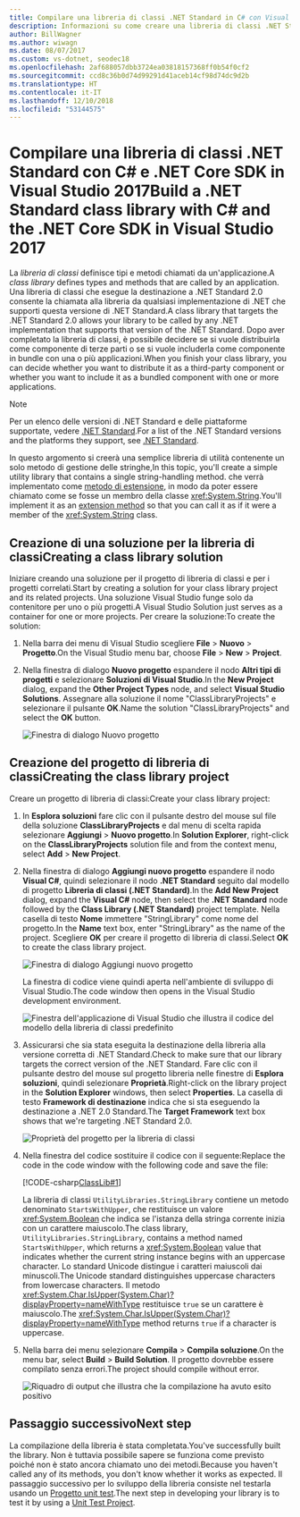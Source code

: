 ```yaml
---
title: Compilare una libreria di classi .NET Standard in C# con Visual Studio 2017
description: Informazioni su come creare una libreria di classi .NET Standard scritta in C# usando Visual Studio 2017.
author: BillWagner
ms.author: wiwagn
ms.date: 08/07/2017
ms.custom: vs-dotnet, seodec18
ms.openlocfilehash: 2af688057dbb3724ea03818157368ff0b54f0cf2
ms.sourcegitcommit: ccd8c36b0d74d99291d41aceb14cf98d74dc9d2b
ms.translationtype: HT
ms.contentlocale: it-IT
ms.lasthandoff: 12/10/2018
ms.locfileid: "53144575"
---
```

# <a name="build-a-net-standard-class-library-with-c-and-the-net-core-sdk-in-visual-studio-2017"></a><span data-ttu-id="a8c13-103">Compilare una libreria di classi .NET Standard con C# e .NET Core SDK in Visual Studio 2017</span><span class="sxs-lookup"><span data-stu-id="a8c13-103">Build a .NET Standard class library with C# and the .NET Core SDK in Visual Studio 2017</span></span>

<span data-ttu-id="a8c13-104">La *libreria di classi* definisce tipi e metodi chiamati da un'applicazione.</span><span class="sxs-lookup"><span data-stu-id="a8c13-104">A *class library* defines types and methods that are called by an application.</span></span> <span data-ttu-id="a8c13-105">Una libreria di classi che esegue la destinazione a .NET Standard 2.0 consente la chiamata alla libreria da qualsiasi implementazione di .NET che supporti questa versione di .NET Standard.</span><span class="sxs-lookup"><span data-stu-id="a8c13-105">A class library that targets the .NET Standard 2.0 allows your library to be called by any .NET implementation that supports that version of the .NET Standard.</span></span> <span data-ttu-id="a8c13-106">Dopo aver completato la libreria di classi, è possibile decidere se si vuole distribuirla come componente di terze parti o se si vuole includerla come componente in bundle con una o più applicazioni.</span><span class="sxs-lookup"><span data-stu-id="a8c13-106">When you finish your class library, you can decide whether you want to distribute it as a third-party component or whether you want to include it as a bundled component with one or more applications.</span></span>

> [!NOTE]
> <span data-ttu-id="a8c13-107">Per un elenco delle versioni di .NET Standard e delle piattaforme supportate, vedere [.NET Standard](../../standard/net-standard.md).</span><span class="sxs-lookup"><span data-stu-id="a8c13-107">For a list of the .NET Standard versions and the platforms they support, see [.NET Standard](../../standard/net-standard.md).</span></span>

<span data-ttu-id="a8c13-108">In questo argomento si creerà una semplice libreria di utilità contenente un solo metodo di gestione delle stringhe,</span><span class="sxs-lookup"><span data-stu-id="a8c13-108">In this topic, you'll create a simple utility library that contains a single string-handling method.</span></span> <span data-ttu-id="a8c13-109">che verrà implementato come [metodo di estensione](../../csharp/programming-guide/classes-and-structs/extension-methods.md), in modo da poter essere chiamato come se fosse un membro della classe <xref:System.String>.</span><span class="sxs-lookup"><span data-stu-id="a8c13-109">You'll implement it as an [extension method](../../csharp/programming-guide/classes-and-structs/extension-methods.md) so that you can call it as if it were a member of the <xref:System.String> class.</span></span>

## <a name="creating-a-class-library-solution"></a><span data-ttu-id="a8c13-110">Creazione di una soluzione per la libreria di classi</span><span class="sxs-lookup"><span data-stu-id="a8c13-110">Creating a class library solution</span></span>

<span data-ttu-id="a8c13-111">Iniziare creando una soluzione per il progetto di libreria di classi e per i progetti correlati.</span><span class="sxs-lookup"><span data-stu-id="a8c13-111">Start by creating a solution for your class library project and its related projects.</span></span> <span data-ttu-id="a8c13-112">Una soluzione Visual Studio funge solo da contenitore per uno o più progetti.</span><span class="sxs-lookup"><span data-stu-id="a8c13-112">A Visual Studio Solution just serves as a container for one or more projects.</span></span> <span data-ttu-id="a8c13-113">Per creare la soluzione:</span><span class="sxs-lookup"><span data-stu-id="a8c13-113">To create the solution:</span></span>

1. <span data-ttu-id="a8c13-114">Nella barra dei menu di Visual Studio scegliere **File** > **Nuovo** > **Progetto**.</span><span class="sxs-lookup"><span data-stu-id="a8c13-114">On the Visual Studio menu bar, choose **File** > **New** > **Project**.</span></span>

1. <span data-ttu-id="a8c13-115">Nella finestra di dialogo **Nuovo progetto** espandere il nodo **Altri tipi di progetti** e selezionare **Soluzioni di Visual Studio**.</span><span class="sxs-lookup"><span data-stu-id="a8c13-115">In the **New Project** dialog, expand the **Other Project Types** node, and select **Visual Studio Solutions**.</span></span> <span data-ttu-id="a8c13-116">Assegnare alla soluzione il nome "ClassLibraryProjects" e selezionare il pulsante **OK**.</span><span class="sxs-lookup"><span data-stu-id="a8c13-116">Name the solution "ClassLibraryProjects" and select the **OK** button.</span></span>

   ![Finestra di dialogo Nuovo progetto](./media/library-with-visual-studio/newproject.png)

## <a name="creating-the-class-library-project"></a><span data-ttu-id="a8c13-118">Creazione del progetto di libreria di classi</span><span class="sxs-lookup"><span data-stu-id="a8c13-118">Creating the class library project</span></span>

<span data-ttu-id="a8c13-119">Creare un progetto di libreria di classi:</span><span class="sxs-lookup"><span data-stu-id="a8c13-119">Create your class library project:</span></span>

1. <span data-ttu-id="a8c13-120">In **Esplora soluzioni** fare clic con il pulsante destro del mouse sul file della soluzione **ClassLibraryProjects** e dal menu di scelta rapida selezionare **Aggiungi** > **Nuovo progetto**.</span><span class="sxs-lookup"><span data-stu-id="a8c13-120">In **Solution Explorer**, right-click on the **ClassLibraryProjects** solution file and from the context menu, select **Add** > **New Project**.</span></span>

1. <span data-ttu-id="a8c13-121">Nella finestra di dialogo **Aggiungi nuovo progetto** espandere il nodo **Visual C#**, quindi selezionare il nodo **.NET Standard** seguito dal modello di progetto **Libreria di classi (.NET Standard)**.</span><span class="sxs-lookup"><span data-stu-id="a8c13-121">In the **Add New Project** dialog, expand the **Visual C#** node, then select the **.NET Standard** node followed by the **Class Library (.NET Standard)** project template.</span></span> <span data-ttu-id="a8c13-122">Nella casella di testo **Nome** immettere "StringLibrary" come nome del progetto.</span><span class="sxs-lookup"><span data-stu-id="a8c13-122">In the **Name** text box, enter "StringLibrary" as the name of the project.</span></span> <span data-ttu-id="a8c13-123">Scegliere **OK** per creare il progetto di libreria di classi.</span><span class="sxs-lookup"><span data-stu-id="a8c13-123">Select **OK** to create the class library project.</span></span>

   ![Finestra di dialogo Aggiungi nuovo progetto](./media/library-with-visual-studio/libproject.png)

   <span data-ttu-id="a8c13-125">La finestra di codice viene quindi aperta nell'ambiente di sviluppo di Visual Studio.</span><span class="sxs-lookup"><span data-stu-id="a8c13-125">The code window then opens in the Visual Studio development environment.</span></span>

   ![Finestra dell'applicazione di Visual Studio che illustra il codice del modello della libreria di classi predefinito](./media/library-with-visual-studio/stringlibrary.png)

1. <span data-ttu-id="a8c13-127">Assicurarsi che sia stata eseguita la destinazione della libreria alla versione corretta di .NET Standard.</span><span class="sxs-lookup"><span data-stu-id="a8c13-127">Check to make sure that our library targets the correct version of the .NET Standard.</span></span> <span data-ttu-id="a8c13-128">Fare clic con il pulsante destro del mouse sul progetto libreria nelle finestre di **Esplora soluzioni**, quindi selezionare **Proprietà**.</span><span class="sxs-lookup"><span data-stu-id="a8c13-128">Right-click on the library project in the **Solution Explorer** windows, then select **Properties**.</span></span> <span data-ttu-id="a8c13-129">La casella di testo **Framework di destinazione** indica che si sta eseguendo la destinazione a .NET 2.0 Standard.</span><span class="sxs-lookup"><span data-stu-id="a8c13-129">The **Target Framework** text box shows that we're targeting .NET Standard 2.0.</span></span>

   ![Proprietà del progetto per la libreria di classi](./media/library-with-visual-studio/properties.png)

1. <span data-ttu-id="a8c13-131">Nella finestra del codice sostituire il codice con il seguente:</span><span class="sxs-lookup"><span data-stu-id="a8c13-131">Replace the code in the code window with the following code and save the file:</span></span>

   [!CODE-csharp[ClassLib#1](../../../samples/snippets/csharp/getting_started/with_visual_studio_2017/classlib.cs)]

   <span data-ttu-id="a8c13-132">La libreria di classi `UtilityLibraries.StringLibrary` contiene un metodo denominato `StartsWithUpper`, che restituisce un valore <xref:System.Boolean> che indica se l'istanza della stringa corrente inizia con un carattere maiuscolo.</span><span class="sxs-lookup"><span data-stu-id="a8c13-132">The class library, `UtilityLibraries.StringLibrary`, contains a method named `StartsWithUpper`, which returns a <xref:System.Boolean> value that indicates whether the current string instance begins with an uppercase character.</span></span> <span data-ttu-id="a8c13-133">Lo standard Unicode distingue i caratteri maiuscoli dai minuscoli.</span><span class="sxs-lookup"><span data-stu-id="a8c13-133">The Unicode standard distinguishes uppercase characters from lowercase characters.</span></span> <span data-ttu-id="a8c13-134">Il metodo <xref:System.Char.IsUpper(System.Char)?displayProperty=nameWithType> restituisce `true` se un carattere è maiuscolo.</span><span class="sxs-lookup"><span data-stu-id="a8c13-134">The <xref:System.Char.IsUpper(System.Char)?displayProperty=nameWithType> method returns `true` if a character is uppercase.</span></span>

1. <span data-ttu-id="a8c13-135">Nella barra dei menu selezionare **Compila** > **Compila soluzione**.</span><span class="sxs-lookup"><span data-stu-id="a8c13-135">On the menu bar, select **Build** > **Build Solution**.</span></span> <span data-ttu-id="a8c13-136">Il progetto dovrebbe essere compilato senza errori.</span><span class="sxs-lookup"><span data-stu-id="a8c13-136">The project should compile without error.</span></span>

   ![Riquadro di output che illustra che la compilazione ha avuto esito positivo](./media/library-with-visual-studio/buildsucceeds.png)

## <a name="next-step"></a><span data-ttu-id="a8c13-138">Passaggio successivo</span><span class="sxs-lookup"><span data-stu-id="a8c13-138">Next step</span></span>

<span data-ttu-id="a8c13-139">La compilazione della libreria è stata completata.</span><span class="sxs-lookup"><span data-stu-id="a8c13-139">You've successfully built the library.</span></span> <span data-ttu-id="a8c13-140">Non è tuttavia possibile sapere se funziona come previsto poiché non è stato ancora chiamato uno dei metodi.</span><span class="sxs-lookup"><span data-stu-id="a8c13-140">Because you haven't called any of its methods, you don't know whether it works as expected.</span></span> <span data-ttu-id="a8c13-141">Il passaggio successivo per lo sviluppo della libreria consiste nel testarla usando un [Progetto unit test](testing-library-with-visual-studio.md).</span><span class="sxs-lookup"><span data-stu-id="a8c13-141">The next step in developing your library is to test it by using a [Unit Test Project](testing-library-with-visual-studio.md).</span></span>